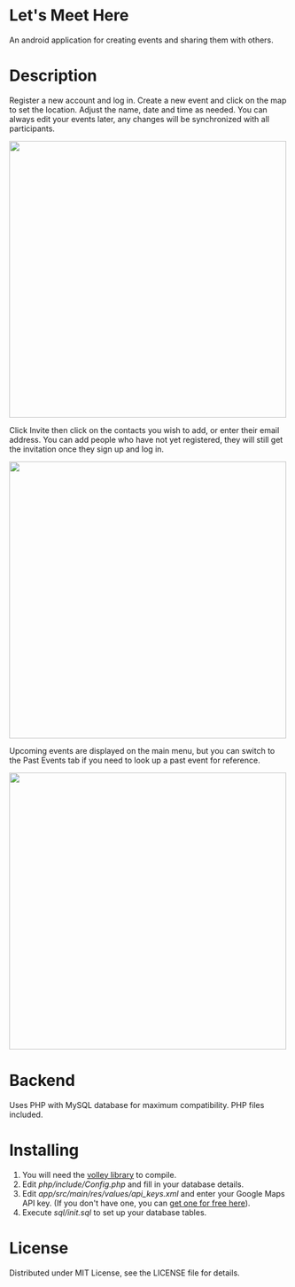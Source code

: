 # Let's Meet Here
An android application for creating events and sharing them with others.

# Description
Register a new account and log in. 
Create a new event and click on the map to set the location. Adjust the name, date and time as needed. You can always edit your events later, any changes will be synchronized with all participants.

<img src="https://github.com/gacsoft/letsmeethere/images/map.png" width="500">

Click Invite then click on the contacts you wish to add, or enter their email address. You can add people who have not yet registered, they will still get the invitation once they sign up and log in. 

<img src="https://github.com/gacsoft/letsmeethere/images/invite.png" width="500">

Upcoming events are displayed on the main menu, but you can switch to the Past Events tab if you need to look up a past event for reference.  

<img src="https://github.com/gacsoft/letsmeethere/images/main.png" width="500">

# Backend
Uses PHP with MySQL database for maximum compatibility. PHP files included. 

# Installing
1. You will need the <a href="https://android.googlesource.com/platform/frameworks/volley/">volley library</a> to compile.<br>
2. Edit <i>php/include/Config.php</i> and fill in your database details.<br>
3. Edit <i>app/src/main/res/values/api_keys.xml</i> and enter your Google Maps API key. (If you don't have one, you can <a href="https://developers.google.com/maps/documentation/javascript/get-api-key">get one for free here</a>).<br>
4. Execute <i>sql/init.sql</i> to set up your database tables.

# License
Distributed under MIT License, see the LICENSE file for details.